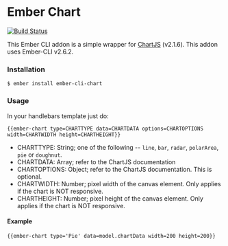 # Ember Chart

[![Build Status](https://travis-ci.org/aomran/ember-cli-chart.svg)](https://travis-ci.org/aomran/ember-cli-chart)

This Ember CLI addon is a simple wrapper for [ChartJS](http://www.chartjs.org/) (v2.1.6). This addon uses Ember-CLI v2.6.2.

### Installation

```
$ ember install ember-cli-chart
```

### Usage

In your handlebars template just do:

```
{{ember-chart type=CHARTTYPE data=CHARTDATA options=CHARTOPTIONS width=CHARTWIDTH height=CHARTHEIGHT}}
```

* CHARTTYPE: String; one of the following -- `line`, `bar`, `radar`, `polarArea`, `pie` or `doughnut`.
* CHARTDATA: Array; refer to the ChartJS documentation
* CHARTOPTIONS: Object; refer to the ChartJS documentation. This is optional.
* CHARTWIDTH: Number; pixel width of the canvas element. Only applies if the chart is NOT responsive.
* CHARTHEIGHT: Number; pixel height of the canvas element. Only applies if the chart is NOT responsive.

#### Example

```
{{ember-chart type='Pie' data=model.chartData width=200 height=200}}
```
